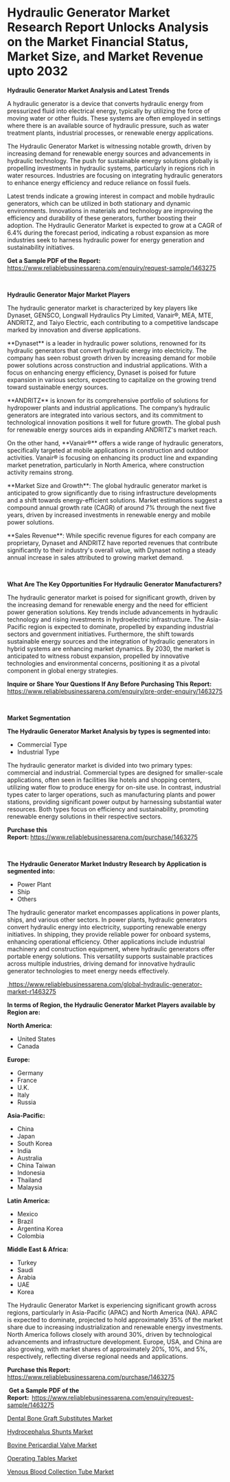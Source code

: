 <p><h1>Hydraulic Generator Market Research Report Unlocks Analysis on the Market Financial Status, Market Size, and Market Revenue upto 2032</h1></p><p><strong>Hydraulic Generator Market Analysis and Latest Trends</strong></p>
<p><p>A hydraulic generator is a device that converts hydraulic energy from pressurized fluid into electrical energy, typically by utilizing the force of moving water or other fluids. These systems are often employed in settings where there is an available source of hydraulic pressure, such as water treatment plants, industrial processes, or renewable energy applications. </p><p>The Hydraulic Generator Market is witnessing notable growth, driven by increasing demand for renewable energy sources and advancements in hydraulic technology. The push for sustainable energy solutions globally is propelling investments in hydraulic systems, particularly in regions rich in water resources. Industries are focusing on integrating hydraulic generators to enhance energy efficiency and reduce reliance on fossil fuels. </p><p>Latest trends indicate a growing interest in compact and mobile hydraulic generators, which can be utilized in both stationary and dynamic environments. Innovations in materials and technology are improving the efficiency and durability of these generators, further boosting their adoption. The Hydraulic Generator Market is expected to grow at a CAGR of 6.4% during the forecast period, indicating a robust expansion as more industries seek to harness hydraulic power for energy generation and sustainability initiatives.</p></p>
<p><strong>Get a Sample PDF of the Report:&nbsp;</strong> <a href="https://www.reliablebusinessarena.com/enquiry/request-sample/1463275?utm_campaign=3186&utm_medium=2&utm_source=Github&utm_content=ia&utm_term=09042025&utm_id=hydraulic-generator">https://www.reliablebusinessarena.com/enquiry/request-sample/1463275</a></p>
<p>&nbsp;</p>
<p><strong>Hydraulic Generator Major Market Players</strong></p>
<p><p>The hydraulic generator market is characterized by key players like Dynaset, GENSCO, Longwall Hydraulics Pty Limited, Vanair®, MEA, MTE, ANDRITZ, and Taiyo Electric, each contributing to a competitive landscape marked by innovation and diverse applications.</p><p>**Dynaset** is a leader in hydraulic power solutions, renowned for its hydraulic generators that convert hydraulic energy into electricity. The company has seen robust growth driven by increasing demand for mobile power solutions across construction and industrial applications. With a focus on enhancing energy efficiency, Dynaset is poised for future expansion in various sectors, expecting to capitalize on the growing trend toward sustainable energy sources.</p><p>**ANDRITZ** is known for its comprehensive portfolio of solutions for hydropower plants and industrial applications. The company’s hydraulic generators are integrated into various sectors, and its commitment to technological innovation positions it well for future growth. The global push for renewable energy sources aids in expanding ANDRITZ's market reach.</p><p>On the other hand, **Vanair®** offers a wide range of hydraulic generators, specifically targeted at mobile applications in construction and outdoor activities. Vanair® is focusing on enhancing its product line and expanding market penetration, particularly in North America, where construction activity remains strong.</p><p>**Market Size and Growth**: The global hydraulic generator market is anticipated to grow significantly due to rising infrastructure developments and a shift towards energy-efficient solutions. Market estimations suggest a compound annual growth rate (CAGR) of around 7% through the next five years, driven by increased investments in renewable energy and mobile power solutions.</p><p>**Sales Revenue**: While specific revenue figures for each company are proprietary, Dynaset and ANDRITZ have reported revenues that contribute significantly to their industry's overall value, with Dynaset noting a steady annual increase in sales attributed to growing market demand.</p></p>
<p>&nbsp;</p>
<p><strong>What Are The Key Opportunities For Hydraulic Generator Manufacturers?</strong></p>
<p><p>The hydraulic generator market is poised for significant growth, driven by the increasing demand for renewable energy and the need for efficient power generation solutions. Key trends include advancements in hydraulic technology and rising investments in hydroelectric infrastructure. The Asia-Pacific region is expected to dominate, propelled by expanding industrial sectors and government initiatives. Furthermore, the shift towards sustainable energy sources and the integration of hydraulic generators in hybrid systems are enhancing market dynamics. By 2030, the market is anticipated to witness robust expansion, propelled by innovative technologies and environmental concerns, positioning it as a pivotal component in global energy strategies.</p></p>
<p><strong>Inquire or Share Your Questions If Any Before Purchasing This Report:</strong> <a href="https://www.reliablebusinessarena.com/enquiry/pre-order-enquiry/1463275?utm_campaign=3186&utm_medium=2&utm_source=Github&utm_content=ia&utm_term=09042025&utm_id=hydraulic-generator">https://www.reliablebusinessarena.com/enquiry/pre-order-enquiry/1463275</a></p>
<p>&nbsp;</p>
<p><strong>Market Segmentation</strong></p>
<p><strong>The Hydraulic Generator Market Analysis by types is segmented into:</strong></p>
<p><ul><li>Commercial Type</li><li>Industrial Type</li></ul></p>
<p><p>The hydraulic generator market is divided into two primary types: commercial and industrial. Commercial types are designed for smaller-scale applications, often seen in facilities like hotels and shopping centers, utilizing water flow to produce energy for on-site use. In contrast, industrial types cater to larger operations, such as manufacturing plants and power stations, providing significant power output by harnessing substantial water resources. Both types focus on efficiency and sustainability, promoting renewable energy solutions in their respective sectors.</p></p>
<p><strong>Purchase this Report:&nbsp;</strong><a href="https://www.reliablebusinessarena.com/purchase/1463275?utm_campaign=3186&utm_medium=2&utm_source=Github&utm_content=ia&utm_term=09042025&utm_id=hydraulic-generator">https://www.reliablebusinessarena.com/purchase/1463275</a></p>
<p>&nbsp;</p>
<p><strong>The Hydraulic Generator Market Industry Research by Application is segmented into:</strong></p>
<p><ul><li>Power Plant</li><li>Ship</li><li>Others</li></ul></p>
<p><p>The hydraulic generator market encompasses applications in power plants, ships, and various other sectors. In power plants, hydraulic generators convert hydraulic energy into electricity, supporting renewable energy initiatives. In shipping, they provide reliable power for onboard systems, enhancing operational efficiency. Other applications include industrial machinery and construction equipment, where hydraulic generators offer portable energy solutions. This versatility supports sustainable practices across multiple industries, driving demand for innovative hydraulic generator technologies to meet energy needs effectively.</p></p>
<p><a href="https://www.reliablebusinessarena.com/global-hydraulic-generator-market-r1463275?utm_campaign=3186&utm_medium=2&utm_source=Github&utm_content=ia&utm_term=09042025&utm_id=hydraulic-generator">&nbsp;https://www.reliablebusinessarena.com/global-hydraulic-generator-market-r1463275</a></p>
<p><strong>In terms of Region, the Hydraulic Generator Market Players available by Region are:</strong></p>
<p>
    <p> <strong> North America: </strong>
        <ul>
            <li>United States</li>
            <li>Canada</li>
        </ul>
        </p> 
    <p> <strong> Europe: </strong>
        <ul>
            <li>Germany</li>
            <li>France</li>
            <li>U.K.</li>
            <li>Italy</li>
            <li>Russia</li>
        </ul>
        </p> 
    <p> <strong> Asia-Pacific: </strong>
        <ul>
            <li>China</li>
            <li>Japan</li>
            <li>South Korea</li>
            <li>India</li>
            <li>Australia</li>
            <li>China Taiwan</li>
            <li>Indonesia</li>
            <li>Thailand</li>
            <li>Malaysia</li>
        </ul>
        </p> 
    <p> <strong> Latin America: </strong>
        <ul>
            <li>Mexico</li>
            <li>Brazil</li>
            <li>Argentina Korea</li>
            <li>Colombia</li>
        </ul>
        </p> 
    <p> <strong> Middle East & Africa: </strong>
        <ul>
            <li>Turkey</li>
            <li>Saudi</li>
            <li>Arabia</li>
            <li>UAE</li>
            <li>Korea</li>
        </ul>
    </p>
    </p>
<p><p>The Hydraulic Generator Market is experiencing significant growth across regions, particularly in Asia-Pacific (APAC) and North America (NA). APAC is expected to dominate, projected to hold approximately 35% of the market share due to increasing industrialization and renewable energy investments. North America follows closely with around 30%, driven by technological advancements and infrastructure development. Europe, USA, and China are also growing, with market shares of approximately 20%, 10%, and 5%, respectively, reflecting diverse regional needs and applications.</p></p>
<p><strong>Purchase this Report: </strong><a href="https://www.reliablebusinessarena.com/purchase/1463275?utm_campaign=3186&utm_medium=2&utm_source=Github&utm_content=ia&utm_term=09042025&utm_id=hydraulic-generator">https://www.reliablebusinessarena.com/purchase/1463275</a></p>
<p>&nbsp;<strong>Get a Sample PDF of the Report:&nbsp;&nbsp;</strong><a href="https://www.reliablebusinessarena.com/enquiry/request-sample/1463275?utm_campaign=3186&utm_medium=2&utm_source=Github&utm_content=ia&utm_term=09042025&utm_id=hydraulic-generator">https://www.reliablebusinessarena.com/enquiry/request-sample/1463275</a></p>
<p><strong></strong></p>
<p><p><a href="https://www.linkedin.com/pulse/dental-bone-graft-substitutes-market-strategic-insights-product-auu3c?utm_campaign=3186&utm_medium=2&utm_source=Github&utm_content=ia&utm_term=09042025&utm_id=hydraulic-generator">Dental Bone Graft Substitutes Market</a></p><p><a href="https://www.linkedin.com/pulse/hydrocephalus-shunts-market-evolution-future-outlook-afkgc?utm_campaign=3186&utm_medium=2&utm_source=Github&utm_content=ia&utm_term=09042025&utm_id=hydraulic-generator">Hydrocephalus Shunts Market</a></p><p><a href="https://www.linkedin.com/pulse/future-bovine-pericardial-valve-market-structural-insights-cagr-vkw6c?utm_campaign=3186&utm_medium=2&utm_source=Github&utm_content=ia&utm_term=09042025&utm_id=hydraulic-generator">Bovine Pericardial Valve Market</a></p><p><a href="https://www.linkedin.com/pulse/unlocking-potential-operating-tables-market-growth-trends-future-tqhnc?utm_campaign=3186&utm_medium=2&utm_source=Github&utm_content=ia&utm_term=09042025&utm_id=hydraulic-generator">Operating Tables Market</a></p><p><a href="https://www.linkedin.com/pulse/robust-growth-anticipated-venous-blood-collection-tube-market-k36oc?utm_campaign=3186&utm_medium=2&utm_source=Github&utm_content=ia&utm_term=09042025&utm_id=hydraulic-generator">Venous Blood Collection Tube Market</a></p></p>